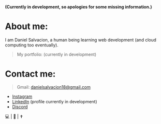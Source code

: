 #### (Currently in development, so apologies for some missing information.)  

# About me:
  
I am Daniel Salvacion, a human being learning web development (and cloud computing too eventually).  
> My portfolio: (currently in development)  
  
  
# Contact me:
  
> Gmail: danielsalvacion18@gmail.com  
* [Instagram](https://www.instagram.com/adobong_sunog)  
* [LinkedIn](https://www.linkedin.com/in/daniel-salvacion-369254228) (profile currently in development)  
* [Discord](https://discordapp.com/users/704914462238310450/)  
  
💻 | 🎸 | ✝
<!---
AncientSoup/AncientSoup is a ✨ special ✨ repository because its `README.md` (this file) appears on your GitHub profile.
You can click the Preview link to take a look at your changes.
--->
